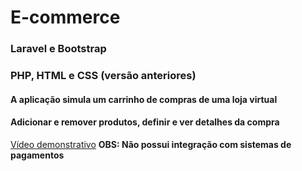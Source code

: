 # E-commerce
### Laravel e Bootstrap
### PHP, HTML e CSS (versão anteriores)
#### A aplicação simula um carrinho de compras de uma loja virtual
#### Adicionar e remover produtos, definir e ver detalhes da compra
<a href="https://www.youtube.com/watch?v=rFioLymjRXo" target="_blank" rel="noopener noreferrer">Vídeo demonstrativo</a>
**OBS: Não possui integração com sistemas de pagamentos**
